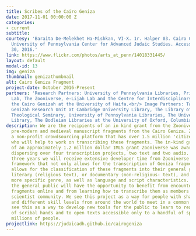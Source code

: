 ```yaml
---
title: Scribes of the Cairo Geniza
date: 2017-11-01 00:00:00 Z
categories:
- current
subtitle:
courtesy: 'Baraita De-Melekhet Ha-Mishkan, VI-X. 1r. Halper 03. Cairo Genizah Collection,
  University of Pennsylvania Center for Advanced Judaic Studies. Accessed November
  30, 2016.'
link: https://www.flickr.com/photos/arts_at_penn/14018331445/
layout: default
modal-id: 13
img: geniza
thumbnail: genizathumbnail
alt: Cairo Geniza Fragment
project-date: October 2016-Present
partners: 'Research Partners: University of Pennsylvania Libraries, Princeton Geniza
  Lab, The Zooniverse, e-Lijah Lab and the Centre for Interdisciplinary Research of
  the Cairo Genizah at the University of Haifa.<br/> Image Partners: Taylor-Schechter
  Genizah Research Unit at Cambridge University Library, The Library of the Jewish
  Theological Seminary, University of Pennsylvania Libraries, The University of Manchester
  Library, The Bodleian Libraries at the University of Oxford, Columbia University Libraries, National Library of Israel'
description: We are the recipients of an in kind grant from the Zooniverse to transcribe
  pre-modern and medieval manuscript fragments from the Cairo Geniza. Zooniverse is
  a non-profit crowdsourcing platform that has over 1.5 million 'citizen scientists'
  who will help to work on transcribing these fragments. The in-kind grant is part
  of an approximately 1.2 million dollar IMLS grant Zooniverse was awarded and is
  dispersing over four transcription projects, two text and two audio. Over the next
  three years we will receive extensive developer time from Zooniverse to build a
  framework that not only allows for the transcription of Geniza fragments but also
  allows for the classification of these fragments into their general genre, whether
  literary (religious text), or documentary (non-religious- text), and then their
  more specific genre, as well as language and script characteristics. Students and
  the general public will have the opportunity to benefit from encountering these
  fragments online and from learning how to transcribe them as members of this citizen
  scientist community. We see this project as a way for people with shared interests
  and different skill levels from around the world to meet in a common endeavor. We
  see this as a way to develop new tools for the public to learn to read a variety
  of scribal hands and to open texts accessible only to a handful of specialists to
  millions of people.
projectlink: https://judaicadh.github.io/cairogeniza
---
```


